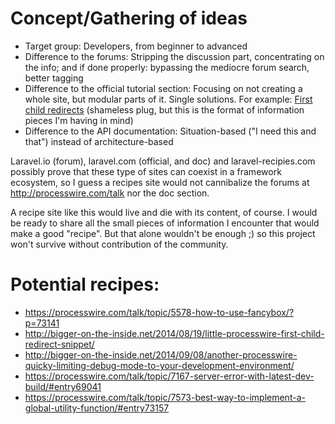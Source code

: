 # Concept/Gathering of ideas

* Target group: Developers, from beginner to advanced
* Difference to the forums: Stripping the discussion part, concentrating on the info; and if done properly: bypassing the mediocre forum search, better tagging
* Difference to the official tutorial section: Focusing on not creating a whole site, but modular parts of it. Single solutions. For example: [First child redirects](http://bigger-on-the-inside.net/2014/08/19/little-processwire-first-child-redirect-snippet/) (shameless plug, but this is the format of information pieces I'm having in mind)
* Difference to the API documentation: Situation-based ("I need this and that") instead of architecture-based
 
Laravel.io (forum), laravel.com (official, and doc) and laravel-recipies.com possibly prove that these type of sites can coexist in a framework ecosystem, so I guess a recipes site would not cannibalize the forums at http://processwire.com/talk nor the doc section.
 
A recipe site like this would live and die with its content, of course. I would be ready to share all the small pieces of information I encounter that would make a good "recipe". But that alone wouldn't be enough ;) so this project won't survive without contribution of the community.

# Potential recipes:

* https://processwire.com/talk/topic/5578-how-to-use-fancybox/?p=73141
* http://bigger-on-the-inside.net/2014/08/19/little-processwire-first-child-redirect-snippet/
* http://bigger-on-the-inside.net/2014/09/08/another-processwire-quicky-limiting-debug-mode-to-your-development-environment/
* https://processwire.com/talk/topic/7167-server-error-with-latest-dev-build/#entry69041
* https://processwire.com/talk/topic/7573-best-way-to-implement-a-global-utility-function/#entry73157
